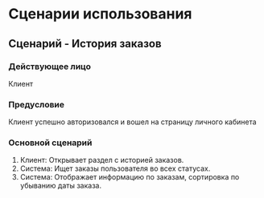 # Сценарии использования
## Сценарий - История заказов
### Действующее лицо
Клиент
### Предусловие
Клиент успешно авторизовался и вошел на страницу личного кабинета
### Основной сценарий
1. Клиент: Открывает раздел с историей заказов.
2. Система: Ищет заказы пользователя во всех статусах.
3. Система: Отображает информацию по заказам, сортировка по убыванию даты заказа.
